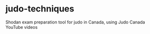 # judo-techniques
Shodan exam preparation tool for judo in Canada, using Judo Canada YouTube videos
